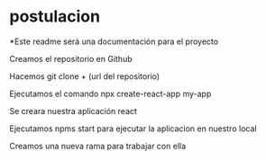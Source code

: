 # postulacion

\*Este readme será una documentación para el proyecto

Creamos el repositorio en Github

Hacemos git clone + (url del repositorio)

Ejecutamos el comando npx create-react-app my-app

Se creara nuestra aplicación react

Ejecutamos npms start para ejecutar la aplicacion en nuestro local

Creamos una nueva rama para trabajar con ella

